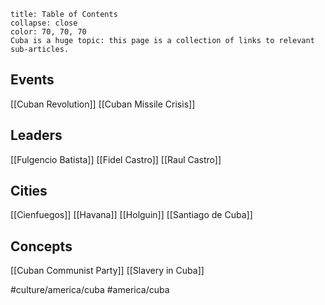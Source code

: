 ```ad-note
title: Table of Contents
collapse: close
color: 70, 70, 70
Cuba is a huge topic: this page is a collection of links to relevant sub-articles.
```

## Events
[[Cuban Revolution]]
[[Cuban Missile Crisis]]

## Leaders
[[Fulgencio Batista]]
[[Fidel Castro]]
[[Raul Castro]]

## Cities
[[Cienfuegos]]
[[Havana]]
[[Holguin]]
[[Santiago de Cuba]]

## Concepts
[[Cuban Communist Party]]
[[Slavery in Cuba]]


#culture/america/cuba  #america/cuba